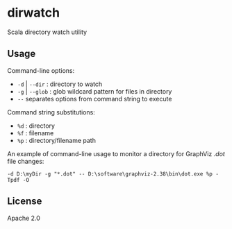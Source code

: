 # dirwatch
Scala directory watch utility
## Usage
Command-line options:
- `-d` | `--dir` : directory to watch
- `-g` | `--glob` : glob wildcard pattern for files in directory
- `--` separates options from command string to execute

Command string substitutions:
- `%d` : directory
- `%f` : filename
- `%p` : directory/filename path

An example of command-line usage to monitor a directory for GraphViz _.dot_ file changes:

`-d D:\myDir -g "*.dot" -- D:\software\graphviz-2.38\bin\dot.exe %p -Tpdf -O`

## License
Apache 2.0
